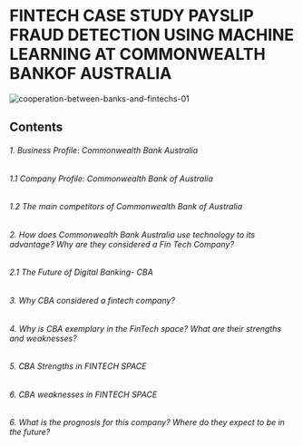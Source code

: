 # FINTECH CASE STUDY PAYSLIP FRAUD DETECTION USING MACHINE LEARNING AT COMMONWEALTH BANKOF AUSTRALIA

![cooperation-between-banks-and-fintechs-01](https://user-images.githubusercontent.com/105048228/169200568-1543285e-134c-423e-bfd9-1371548c6d39.jpg)

## Contents

###### 1. Business Profile: Commonwealth Bank Australia

######       1.1 Company Profile: Commonwealth Bank of Australia

######       1.2 The main competitors of Commonwealth Bank of Australia

###### 2. How does Commonwealth Bank Australia use technology to its advantage? Why are they considered a Fin Tech Company? 

######    2.1 The Future of Digital Banking- CBA

###### 3. Why CBA considered a fintech company?

###### 4. Why is CBA exemplary in the FinTech space? What are their strengths and weaknesses?

###### 5. CBA Strengths in FINTECH SPACE

###### 6. CBA weaknesses in FINTECH SPACE

###### 6. What is the prognosis for this company? Where do they expect to be in the future?


     
